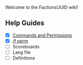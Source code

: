 Welcome to the FactionsUUID wiki!

## Help Guides
- [x] [Commands and Permissions](https://github.com/drtshock/Factions/wiki/Commands)
- [x] [/f perm](https://github.com/drtshock/Factions/wiki/f-perm)
- [ ] Scoreboards
- [ ] Lang file
- [ ] Definitions
